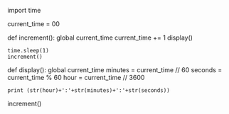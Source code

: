 import time 

current_time = 00

def increment():
    global current_time
    current_time += 1
    display()

    time.sleep(1)
    increment()

def display():
    global current_time
    minutes = current_time // 60
    seconds = current_time % 60
    hour = current_time // 3600

    print (str(hour)+':'+str(minutes)+':'+str(seconds))

increment()
